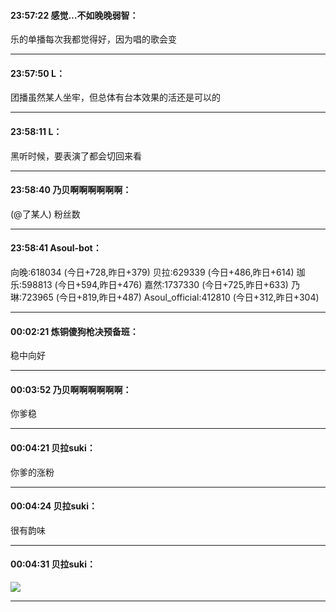 #### 23:57:22  感觉…不如晚晚弱智：

乐的单播每次我都觉得好，因为唱的歌会变

*****

#### 23:57:50  L：

团播虽然某人坐牢，但总体有台本效果的活还是可以的

*****

#### 23:58:11  L：

黑听时候，要表演了都会切回来看

*****

#### 23:58:40  乃贝啊啊啊啊啊啊：

(@了某人)  粉丝数

*****

#### 23:58:41  Asoul-bot：

向晚:618034
(今日+728,昨日+379)
贝拉:629339
(今日+486,昨日+614)
珈乐:598813
(今日+594,昨日+476)
嘉然:1737330
(今日+725,昨日+633)
乃琳:723965
(今日+819,昨日+487)
Asoul_official:412810
(今日+312,昨日+304)


*****

#### 00:02:21  炼铜傻狗枪决预备班：

稳中向好

*****

#### 00:03:52  乃贝啊啊啊啊啊啊：

你爹稳

*****

#### 00:04:21  贝拉suki：

你爹的涨粉

*****

#### 00:04:24  贝拉suki：

很有韵味

*****

#### 00:04:31  贝拉suki：

![](http://gchat.qpic.cn/gchatpic_new/1358975318/614391357-3156858174-1A8F3798BDF8B1E6EFC5A4EC26361052/0?term=2")

*****

